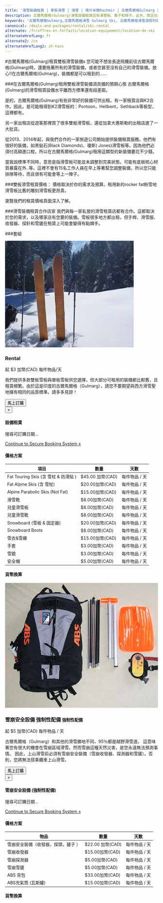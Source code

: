 ```yaml
---
title: '滑雪裝備租賃 | 單板滑雪 | 滑雪 | 喀什米爾Kashmir | 古爾馬爾格Gulmarg | 印度India | Skigulmarg.com'
description: 古爾馬爾格(Gulmarg)滑雪設備租賃店有滑雪板、靴子和桿子。此外，商店也提供其他滑雪裝備租賃（收發器、探頭、鏟子和衣服）。
keywords: '古爾馬爾格Gulmarg,古爾馬爾格滑雪 Gulmarg Ski, 古爾馬爾格滑雪渡假村Gulmarg Ski Resort, 喀什米爾滑雪Skiing in the Himalayas, 印度滑雪Skiing in India, 喜馬拉雅Himalaya, 喀什米爾Kashmir, Skigulmarg.com'
canonical: /deals-and-packages/rental/ski-rental
alternate: /fr/offres-et-forfaits/location-equipement/location-de-ski
alternateHrefLang: fr
alternate2: /cn
alternateHrefLang2: zh-hans
---
```


#古爾馬爾格(Gulmarg)租賃雙板滑雪裝備s
您可能不想坐長途飛機前往古爾馬爾格(Gulmarg)時，還要拖著所有的滑雪裝備，或者您甚至沒有自己的滑雪裝備。放心!!在古爾馬爾格(Gulmarg)，裝備都是可以租到的......

###在古爾馬爾格(Gulmarg)租用雙板滑雪裝備須具備的預期心態
古爾馬爾格(Gulmarg)的滑雪租賃設備水平離西方標準還有段差距。

是的，古爾馬爾格(Gulmarg)有些非常好的裝備可供出租。有一家租賃店與K2合作。因此，是可能租得到K2滑雪板的：Pontoon，Hellbent，Sethback等板型，這裡都有。

另一家出租店從遊客那裡買了很多雙板滑雪板，還從加拿大惠斯勒的出租店進了一大批貨。

從2013、2014年起，與我們合作的一家旅遊公司開始提供裝備租賃服務。他們有很好的裝備，如黑鉆石(Black Diamonds)、瓊斯( Jones)滑雪板等。因為他們必須付高額進口稅，所以在古爾馬爾格(Gulmarg)租用這類型的新裝備要花不少錢。

當我說標準不同時，意思是指滑雪板可能並未調整到完美狀態。可能有底板核心材質暴露在外..等。這裡不會有15名工作人員在早上等著幫您調整裝備，所以您只能排隊等待，而且很有可能會等上一陣子。

###雙板滑雪租賃價格：
價格取決於你的需求及預算。租用新的rocker fat粉雪地滑雪板比舊的雕刻滑雪板更昂貴。

瀏覽我們的租賃價格頁面深入了解。

###滑雪裝備租賃合作店家
我們與每一家私營的滑雪租賃店都有合作。這都取決於您的需求，以及哪家店有您要的裝備。雪板很多地方都出租，但手桿、滑雪服、收發器、探針和雪鏟在租賃上可能會變得有點棘手。

###套組

<div class="row">
    <div class="col-sm-6 m-b-40">
        <div class="package-item-wrap">
            <div class="package-image">
                <span>
                    <img src="/user/themes/skigulmarg/images/packages/rental/rental.jpg" alt="">
                </span>
            </div>
            <div class="package-description">
                <h3>Rental</h3>
                <div class="package-price">
                   起 <span>$3 加幣(CAD)</span> 每件物品/天
                </div>
                <p>
                    我們提供多款雙板雪板與單板雪板供您選擇，但大部分可租用的裝備都比較舊，且租賃頻繁。由於這是印度的古爾馬爾格（Gulmarg），請您不要期望與西方滑雪聖地擁有相同的品質標準。請多多見諒！
                </p>
                <button
                    class="btn btn-rounded btn-outline"
                    type="button"
                    data-target="#modal-checkfront-1"
                    data-toggle="modal"
                    data-checkfront-target="CHECKFRONT_WIDGET_01"
                    data-checkfront-item-id="16"
                    data-checkfront-category-id="2"
                    data-checkfront-options="hidesearch">
                    馬上訂購
                </button>
                <div class="modal fade" id="modal-checkfront-1" aria-hidden="true">
                    <div class="modal-dialog">
                        <div class="modal-content">
                            <div class="modal-header">
                                <button
                                    class="close"
                                    type="button"
                                    data-dismiss="modal"
                                    aria-hidden="true">
                                    ×
                                </button>
                                <h4 class="modal-title">設備租賃</h4>
                            </div>
                            <div class="modal-body">
                                <div id="CHECKFRONT_WIDGET_01">
                                    <p class="searching-availability">
                                        搜尋可訂購日期...
                                    </p>
                                </div>
                                <noscript>
                                    <a href="https://skigulmarg.checkfront.com/reserve/" class="font-16">
                                        Continue to Secure Booking System &raquo;
                                    </a>
                                </noscript>
                                <div class="accordion pricing">
                                    <article class="ac-item">
                                        <h4 class="ac-title">價格方案</h4>
                                        <div class="ac-content">
                                            <div class="table-container">
                                                <table class="table">
                                                    <thead>
                                                        <tr>
                                                            <th>項目</th>
                                                            <th>數量</th>
                                                            <th>天數</th>
                                                        </tr>
                                                    </thead>
                                                    <tbody>
                                                        <tr>
                                                            <td>Fat Touring Skis (含 雪杖 & 防滑貼 )</td>
                                                            <td>$45.00 加幣(CAD)</td>
                                                            <td> 每件物品 / 天</td>
                                                        </tr>
                                                        <tr>
                                                            <td>Fat Alpine Skis (含 雪杖)</td>
                                                            <td>$20.00加幣(CAD)</td>
                                                            <td>每件物品 / 天</td>
                                                        </tr>
                                                        <tr>
                                                            <td>Alpine Parabolic Skis (Not Fat) </td>
                                                            <td>$15.00加幣(CAD)</td>
                                                            <td>每件物品 / 天</td>
                                                        </tr>
                                                        <tr>
                                                            <td>滑雪靴</td>
                                                            <td>$8.00加幣(CAD)</td>
                                                            <td>每件物品 / 天</td>
                                                        </tr>
                                                        <tr>
                                                            <td>兒童滑雪板</td>
                                                            <td>$8.00加幣(CAD)</td>
                                                            <td>每件物品 / 天</td>
                                                        </tr>
                                                        <tr>
                                                            <td>兒童滑雪靴</td>
                                                            <td>$8.00加幣(CAD)</td>
                                                            <td>每件物品 / 天</td>
                                                        </tr>
                                                        <tr>
                                                            <td>Snowboard (雪板 & 固定器)</td>
                                                            <td>$20.00加幣(CAD)</td>
                                                            <td>每件物品 / 天</td>
                                                        </tr>
                                                        <tr>
                                                            <td>Snowboard Boots</td>
                                                            <td>$8.00加幣(CAD)</td>
                                                            <td>每件物品 / 天</td>
                                                        </tr>
                                                        <tr>
                                                            <td>雪衣&雪褲</td>
                                                            <td>$15.00加幣(CAD)</td>
                                                            <td>每件物品 / 天</td>
                                                        </tr>
                                                        <tr>
                                                            <td>手套</td>
                                                            <td>$3.00加幣(CAD)</td>
                                                            <td>每件物品 / 天</td>
                                                        </tr>
                                                        <tr>
                                                            <td>雪鏡</td>
                                                            <td>$3.00加幣(CAD)</td>
                                                            <td>每件物品 / 天</td>
                                                        </tr>
                                                        <tr>
                                                            <td>安全帽</td>
                                                            <td>$5.00加幣(CAD)</td>
                                                            <td>每件物品 / 天</td>
                                                        </tr>
                                                    </tbody>
                                                </table>
                                            </div>
                                        </div>
                                    </article>
                                    <article class="ac-item" style="margin-top: -1px">
                                        <h4 class="ac-title">貨幣換算</h4>
                                        <div class="ac-content">
                                            <div class="currency-converter">
                                                <script src="https://w.fxexchangerate.com/converter.php?fm=CAD&ft=EUR&lg=en&am=1&ty=1"></script>
                                            </div>
                                        </div>
                                    </article>
                                </div>
                            </div>
                        </div>
                    </div>
                </div>
            </div>
        </div>
    </div>
    <div class="col-sm-6 m-b-40">
        <div class="package-item-wrap">
            <div class="package-image">
                <span>
                    <img src="/user/themes/skigulmarg/images/packages/rental/rescue_equipment.jpg" alt="Rental - Avalanche Safety Gear - Gulmarg Ski Resort">
                </span>
            </div>
            <div class="package-description">
                <h3>雪崩安全設備 強制性配備 <small>強制性配備 </small></h3>
                <div class="package-price">
                  起 <span>$5 加幣(CAD)</span> 每件物品 / 天
                </div>
                <p>
                    古爾馬爾格（Gulmarg）和其他的滑雪勝地不同，95％都是越野滑雪道。 這意味著您有很大的機會在雪崩區域滑雪。然而雪崩這種天然災害，是您永遠無法預測事情。 因此，上山滑雪前必須有雪崩安全裝備（雪崩收發器、探測器和雪鏟）。否則，您將無法搭乘纜車上山滑雪。
                </p>
                <button
                    class="btn btn-rounded btn-outline"
                    type="button"
                    data-target="#modal-checkfront-2"
                    data-toggle="modal"
                    data-checkfront-target="CHECKFRONT_WIDGET_02"
                    data-checkfront-item-id="30"
                    data-checkfront-category-id="2"
                    data-checkfront-options="hidesearch">
                  馬上訂購
                </button>
                <div class="modal fade" id="modal-checkfront-2" aria-hidden="true">
                    <div class="modal-dialog">
                        <div class="modal-content">
                            <div class="modal-header">
                                <button
                                    class="close"
                                    type="button"
                                    data-dismiss="modal"
                                    aria-hidden="true">
                                    ×
                                </button>
                                <h4 class="modal-title">雪崩安全設備 (強制性配備)</h4>
                            </div>
                            <div class="modal-body">
                                <div id="CHECKFRONT_WIDGET_02">
                                    <p class="searching-availability">
                                        搜尋可訂購日期...
                                    </p>
                                </div>
                                <noscript>
                                    <a href="https://skigulmarg.checkfront.com/reserve/" class="font-16">
                                        Continue to Secure Booking System &raquo;
                                    </a>
                                </noscript>
                                <div class="accordion pricing">
                                    <article class="ac-item">
                                        <h4 class="ac-title">價格方案</h4>
                                        <div class="ac-content">
                                            <div class="table-container">
                                                <table class="table">
                                                    <thead>
                                                        <tr>
                                                            <th>物品</th>
                                                            <th>數量</th>
                                                            <th>天數</th>
                                                        </tr>
                                                    </thead>
                                                    <tbody>
                                                        <tr>
                                                            <td>雪崩安全裝備（收發器，探頭，鏟子 ）</td>
                                                            <td>$22.00 加幣(CAD)</td>
                                                            <td>每件物品 / 天</td>
                                                        </tr>
                                                        <tr>
                                                            <td> 雪崩收發器  </td>
                                                            <td>$15.00加幣(CAD)</td>
                                                            <td>每件物品 / 天</td>
                                                        </tr>
                                                        <tr>
                                                            <td>雪崩探測器</td>
                                                            <td>$5.00加幣(CAD)</td>
                                                            <td>每件物品 / 天</td>
                                                        </tr>
                                                        <tr>
                                                            <td>雪崩雪鏟</td>
                                                            <td>$5.00加幣(CAD)</td>
                                                            <td>每件物品 / 天</td>
                                                        </tr>
                                                        <tr>
                                                            <td>ABS 背包</td>
                                                            <td>$33.00加幣(CAD)</td>
                                                            <td>每件物品 / 天</td>
                                                        </tr>
                                                        <tr>
                                                            <td>ABS充氣筒 (瓦斯罐)</td>
                                                            <td>$15.00加幣(CAD)</td>
                                                            <td>每件物品 / 天</td>
                                                        </tr>
                                                    </tbody>
                                                </table>
                                            </div>
                                        </div>
                                    </article>
                                    <article class="ac-item" style="margin-top: -1px">
                                        <h4 class="ac-title">貨幣換算</h4>
                                        <div class="ac-content">
                                            <div class="currency-converter">
                                                <script src="https://w.fxexchangerate.com/converter.php?fm=CAD&ft=EUR&lg=en&am=1&ty=1"></script>
                                            </div>
                                        </div>
                                    </article>
                                </div>
                            </div>
                        </div>
                    </div>
                </div>
            </div>
        </div>
    </div>
</div>
